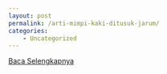 ```yaml
---
layout: post
permalink: /arti-mimpi-kaki-ditusuk-jarum/
categories:
    - Uncategorized
---
```


[Baca Selengkapnya](/07)